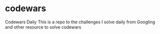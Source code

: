 # codewars
Codewars Daily
This is a repo to the challenges I solve daily from Googling and other resource to solve codewars 
